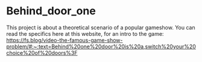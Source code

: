 # Behind_door_one
This project is about a theoretical scenario of a popular gameshow.
You can read the specifics here at this website, for an intro to the game:  https://fs.blog/video-the-famous-game-show-problem/#:~:text=Behind%20one%20door%20is%20a,switch%20your%20choice%20of%20doors%3F
